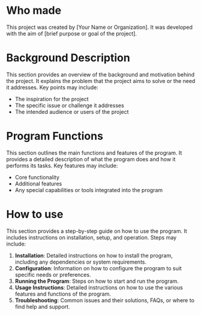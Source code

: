 # Who made

This project was created by [Your Name or Organization]. It was developed with the aim of [brief purpose or goal of the project].

# Background Description

This section provides an overview of the background and motivation behind the project. It explains the problem that the project aims to solve or the need it addresses. Key points may include:

- The inspiration for the project
- The specific issue or challenge it addresses
- The intended audience or users of the project

# Program Functions

This section outlines the main functions and features of the program. It provides a detailed description of what the program does and how it performs its tasks. Key features may include:

- Core functionality
- Additional features
- Any special capabilities or tools integrated into the program

# How to use

This section provides a step-by-step guide on how to use the program. It includes instructions on installation, setup, and operation. Steps may include:

1. **Installation**: Detailed instructions on how to install the program, including any dependencies or system requirements.
2. **Configuration**: Information on how to configure the program to suit specific needs or preferences.
3. **Running the Program**: Steps on how to start and run the program.
4. **Usage Instructions**: Detailed instructions on how to use the various features and functions of the program.
5. **Troubleshooting**: Common issues and their solutions, FAQs, or where to find help and support.

